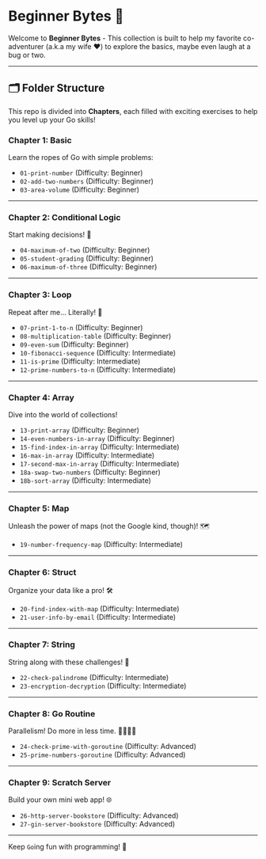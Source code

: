 # Beginner Bytes 🍪  

Welcome to **Beginner Bytes** - This collection is built to help my favorite co-adventurer (a.k.a my wife ❤️) to explore the basics, maybe even laugh at a bug or two.  

---

## 🗂️ Folder Structure  

This repo is divided into **Chapters**, each filled with exciting exercises to help you level up your Go skills!  

### **Chapter 1: Basic**  
Learn the ropes of Go with simple problems:  
- `01-print-number` (Difficulty: Beginner)  
- `02-add-two-numbers` (Difficulty: Beginner)  
- `03-area-volume` (Difficulty: Beginner)

---

### **Chapter 2: Conditional Logic**  
Start making decisions! 🧠  
- `04-maximum-of-two` (Difficulty: Beginner)  
- `05-student-grading` (Difficulty: Beginner)  
- `06-maximum-of-three` (Difficulty: Beginner)

---

### **Chapter 3: Loop**  
Repeat after me… Literally! 🔄  
- `07-print-1-to-n` (Difficulty: Beginner) 
- `08-multiplication-table` (Difficulty: Beginner) 
- `09-even-sum` (Difficulty: Beginner)  
- `10-fibonacci-sequence` (Difficulty: Intermediate)
- `11-is-prime` (Difficulty: Intermediate)
- `12-prime-numbers-to-n` (Difficulty: Intermediate)  

---

### **Chapter 4: Array**  
Dive into the world of collections!  
- `13-print-array` (Difficulty: Beginner)  
- `14-even-numbers-in-array` (Difficulty: Beginner)    
- `15-find-index-in-array` (Difficulty: Intermediate)
- `16-max-in-array` (Difficulty: Intermediate)  
- `17-second-max-in-array` (Difficulty: Intermediate)  
- `18a-swap-two-numbers` (Difficulty: Beginner)  
- `18b-sort-array` (Difficulty: Intermediate)  

---

### **Chapter 5: Map**  
Unleash the power of maps (not the Google kind, though)! 🗺️  
- `19-number-frequency-map` (Difficulty: Intermediate)

---

### **Chapter 6: Struct**  
Organize your data like a pro! 🛠️  
- `20-find-index-with-map` (Difficulty: Intermediate)
- `21-user-info-by-email` (Difficulty: Intermediate)

---

### **Chapter 7: String**  
String along with these challenges! 🎸  
- `22-check-palindrome` (Difficulty: Intermediate)
- `23-encryption-decryption` (Difficulty: Intermediate)

---

### **Chapter 8: Go Routine**  
Parallelism! Do more in less time. 🏃‍♂️🏃‍♀️  
- `24-check-prime-with-goroutine` (Difficulty: Advanced) 
- `25-prime-numbers-goroutine` (Difficulty: Advanced)

---

### **Chapter 9: Scratch Server**  
Build your own mini web app! 🌐  
- `26-http-server-bookstore` (Difficulty: Advanced)
- `27-gin-server-bookstore` (Difficulty: Advanced) 

---

Keep `Go`ing fun with programming! 🎉  
